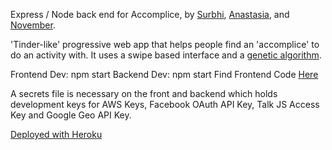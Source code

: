 Express / Node back end for Accomplice, by [Surbhi](https://github.com/surbhiguptasai), [Anastasia](https://github.com/anastasiagarelli), and [November](https://github.com/nvmbrw).

'Tinder-like' progressive web app that helps people find an 'accomplice' to do an activity with. It uses a swipe based interface and a [genetic algorithm](https://www.fullstackacademy.com/tech-talks/how-to-code-a-genetic-algorithm).

Frontend Dev: npm start
Backend Dev: npm start
Find Frontend Code [Here](https://github.com/CaptsoneProjectSurbhiNovemberAnastasia/Accomplice-frontend)

A secrets file is necessary on the front and backend which holds development keys for AWS Keys, Facebook OAuth API Key, Talk JS Access Key and Google Geo API Key.

[Deployed with Heroku](https://accomplice-frontend.herokuapp.com/)

